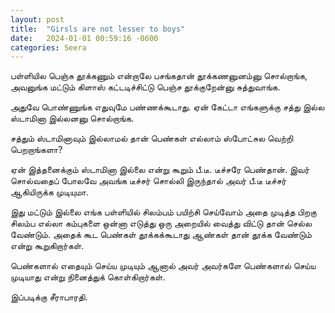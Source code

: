 ```yaml
---
layout: post
title:  "Girsls are not lesser to boys"
date:   2024-01-01 00:59:16 -0600
categories: Seera
---
```


பள்ளியில பெஞ்சு தூக்கணும் என்றாலே பசங்கதான் தூக்கணனுனம்னு சொல்றாங்க, அவனுங்க மட்டும் கிளாஸ் கட்டடிச்சிட்டு பெஞ்ச தூக்குறேன்னு சுத்துவாங்க. 

அதுவே பொண்ணுங்க எதுவுமே பண்ணக்கூடாது. ஏன் கேட்டா எங்களுக்கு சத்து இல்ல ஸ்டாமினா இல்லனனு சொல்றாங்க. 

சத்தும் ஸ்டாமினாவும் இல்லாமல் தான் பெண்கள் எல்லாம் ஸ்போட்சுல வெற்றி பெறறாங்களா? 

ஏன் இத்தனைக்கும் ஸ்டாமினா இல்லை என்று கூறும் பீ.டீ. டீச்சரே பெண்தான். இவர் சொல்வதைப் போலவே அவங்க டீச்சர் சொல்லி இருந்தால் அவர் பீ.டீ டீச்சர் ஆகியிருக்க முடியுமா. 

இது மட்டும் இல்லை எங்க பள்ளியில்  சிலம்பம் பயிற்சி செய்வோம் அதை முடித்த பிறகு சிலம்ப எல்லா கம்புகளை ஒன்னா எடுத்து ஒரு அறையில் வைத்து விட்டு தான் செல்ல வேண்டும். அதைக் கூட பெண்கள் தூக்கக்கூடாது ஆண்கள் தான் தூக்க வேண்டும் என்று கூறுகிறார்கள். 

பெண்களால் எதையும் செய்ய முடியும் ஆனால் அவர் அவர்களே பெண்களால் செய்ய முடியாது என்று நினைத்துக் கொள்கிறார்கள்.

இப்படிக்கு சீராபாரதி.